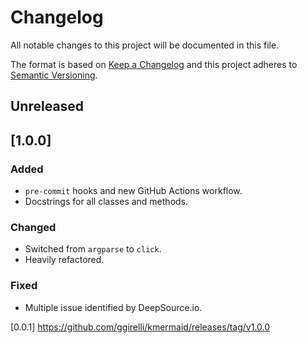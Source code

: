 # Changelog
All notable changes to this project will be documented in this file.

The format is based on [Keep a Changelog](http://keepachangelog.com/en/1.0.0/)
and this project adheres to [Semantic Versioning](http://semver.org/spec/v2.0.0.html).



## Unreleased

## [1.0.0]
### Added
- `pre-commit` hooks and new GitHub Actions workflow.
- Docstrings for all classes and methods.

### Changed
- Switched from `argparse` to `click`.
- Heavily refactored.

### Fixed
- Multiple issue identified by DeepSource.io.

[0.0.1] https://github.com/ggirelli/kmermaid/releases/tag/v1.0.0
